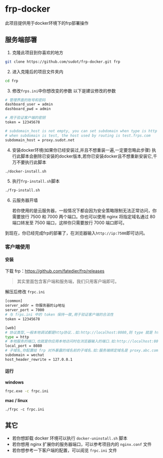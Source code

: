 # frp-docker

此项目提供用于docker环境下的frp部署操作

## 服务端部署

1. 克隆此项目到你喜欢的地方
  ```bash
  git clone https://github.com/sudot/frp-docker.git frp
  ```

2. 进入克隆后的项目文件夹内
  ```bash
  cd frp
  ```

3. 修改`frps.ini`中你想改变的参数
    以下是建议修改的参数
  ```bash
  # 管理界面的账号和密码
  dashboard_user = admin
  dashboard_pwd = admin
  
  # 用于验证客户端的密钥
  token = 12345678

  # subdomain_host is not empty, you can set subdomain when type is http or https in frpc's configure file
  # when subdomain is test, the host used by routing is test.frps.com
  subdomain_host = proxy.sudot.net
  ```

4. 安装docker环境(如果你已经安装过,并且不想重装一遍,一定要忽略此步骤)
    执行此脚本会删除已安装的docker版本,若你已安装docker且不想重新安装它,千万不要执行此脚本
  ```bash
  ./docker-install.sh
  ```

5. 执行`frp-install.sh`脚本
  ```bash
  ./frp-install.sh
  ```

6. 云服务器开墙

   若你使用的是云服务器，一般情况下都会因为安全策略限制无法正常访问，你需要放行 7500 和 7000 两个端口。你也可以使用 nginx 将指定域名通过 80 端口转发至 7500 端口，这样你只需要放行 7000 端口即可。

到现在，你已经完成frp的部署了，在浏览器输入`http://ip:7500`即可访问。

### 客户端使用

#### 安装

下载 frp：https://github.com/fatedier/frp/releases

> 其实里面包含客户端和服务端，我们只用客户端即可。

解压后修改 `frpc.ini`

```bash
[common]
server_addr = 你服务器的ip地址
server_port = 7000
# 与 frps.ini 中的 token 保持一致,用于验证客户端的合法性
token = 12345678

[web]
# 协议类型,一般本地调试都是http协议..如:http://localhost:8080,则 type 就是 http
type = http
# 本地服务的端口,也就是你应用本地访问时在浏览器输入的端口.如:http://localhost:8080,则 local_port 就是 8080
local_port = 8080
# 子域名,你配置给 frp 对外暴露的域名前的子域名.如:服务端绑定域名是 proxy.abc.com，且subdomain填写了wechat，则外网访问的最终域名为 wechat.proxy.abc.com
subdomain = wechat
host_header_rewrite = 127.0.0.1
```

#### 运行

**windows**

```bash
frpc.exe -c frpc.ini
```

**mac / linux**

```
./frpc -c frpc.ini
```

## 其它

- 若你想卸载 docker 环境可以执行 `docker-uninstall.sh` 脚本
- 若你想用 nginx 扩展你的服务器端口，可以参考项目内的 `nginx.conf` 文件
- 若你想参考一下客户端的配置，可以阅览 `frpc.ini` 文件